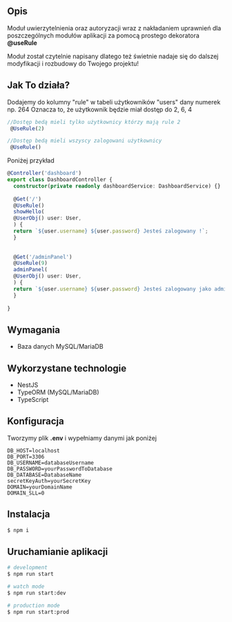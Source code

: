 
## Opis

<p>Moduł uwierzytelnienia oraz autoryzacji wraz z nakładaniem uprawnień dla poszczególnych modułów aplikacji
za pomocą prostego dekoratora <b>@useRule</b></p>

<p> Moduł został czytelnie napisany dlatego też świetnie nadaje się do dalszej modyfikacji i rozbudowy do Twojego projektu!</p>

## Jak To działa?

Dodajemy do kolumny "rule" w tabeli użytkowników "users" dany numerek np. 264
Oznacza to, że użytkownik będzie miał dostęp do 2, 6, 4
```ts
//Dostęp bedą mieli tylko użytkownicy którzy mają rule 2
 @UseRule(2) 
```

```ts
//Dostęp bedą mieli wszyscy zalogowani użytkownicy
 @UseRule() 
```

Poniżej przykład

```ts
@Controller('dashboard')  
export class DashboardController {  
  constructor(private readonly dashboardService: DashboardService) {}  
  
  @Get('/')  
  @UseRule()  
  showHello(  
  @UserObj() user: User,  
  ) {  
  return `${user.username} ${user.password} Jesteś zalogowany !`;  
  }  
  
  
  @Get('/adminPanel')  
  @UseRule(9)  
  adminPanel(  
  @UserObj() user: User,  
  ) {  
  return `${user.username} ${user.password} Jesteś zalogowany jako admin!`;  
  }  
  
}
```

## Wymagania
- Baza danych MySQL/MariaDB

## Wykorzystane technologie

- NestJS
- TypeORM (MySQL/MariaDB)
- TypeScript

## Konfiguracja
<p>Tworzymy plik <b>.env</b> i  wypełniamy danymi jak poniżej</p>

```
DB_HOST=localhost
DB_PORT=3306  
DB_USERNAME=databaseUsername 
DB_PASSWORD=yourPasswordToDatabase
DB_DATABASE=DatabaseName
secretKeyAuth=yourSecretKey 
DOMAIN=yourDomainName
DOMAIN_SLL=0
```

## Instalacja

```bash
$ npm i
```

## Uruchamianie aplikacji

```bash
# development
$ npm run start

# watch mode
$ npm run start:dev

# production mode
$ npm run start:prod
```
